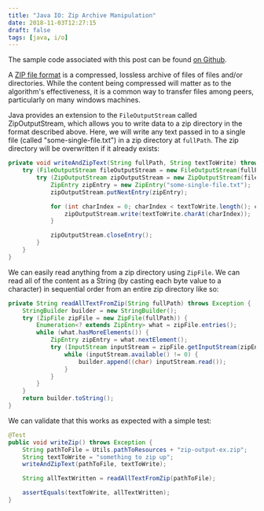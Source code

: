```yaml
---
title: "Java IO: Zip Archive Manipulation"
date: 2018-11-03T12:27:15
draft: false
tags: [java, i/o]
---
```


The sample code associated with this post can be found [on Github](https://github.com/nfisher23/iodemos).

A [ZIP file format](https://en.wikipedia.org/wiki/Zip_(file_format)) is a compressed, lossless archive of files of files and/or directories. While the content being compressed will matter as to the algorithm's effectiveness, it is a common way to transfer files among peers, particularly on many windows machines.

Java provides an extension to the `FileOutputStream` called ZipOutputStream, which allows you to write data to a zip directory in the format described above.
Here, we will write any text passed in to a single file (called "some-single-file.txt") in a zip directory at `fullPath`. The zip directory will be overwritten if it already exists:

```java
private void writeAndZipText(String fullPath, String textToWrite) throws Exception {
    try (FileOutputStream fileOutputStream = new FileOutputStream(fullPath)) {
        try (ZipOutputStream zipOutputStream = new ZipOutputStream(fileOutputStream)) {
            ZipEntry zipEntry = new ZipEntry("some-single-file.txt");
            zipOutputStream.putNextEntry(zipEntry);

            for (int charIndex = 0; charIndex < textToWrite.length(); charIndex++) {
                zipOutputStream.write(textToWrite.charAt(charIndex));
            }

            zipOutputStream.closeEntry();
        }
    }
}
```

We can easily read anything from a zip directory using `ZipFile`. We can read all of the content as a String (by casting each byte value to a character) in sequential order from an entire zip directory like so:

```java
private String readAllTextFromZip(String fullPath) throws Exception {
    StringBuilder builder = new StringBuilder();
    try (ZipFile zipFile = new ZipFile(fullPath)) {
        Enumeration<? extends ZipEntry> what = zipFile.entries();
        while (what.hasMoreElements()) {
            ZipEntry zipEntry = what.nextElement();
            try (InputStream inputStream = zipFile.getInputStream(zipEntry)) {
                while (inputStream.available() != 0) {
                    builder.append((char) inputStream.read());
                }
            }
        }
    }
    return builder.toString();
}

```

We can validate that this works as expected with a simple test:

```java
@Test
public void writeZip() throws Exception {
    String pathToFile = Utils.pathToResources + "zip-output-ex.zip";
    String textToWrite = "something to zip up";
    writeAndZipText(pathToFile, textToWrite);

    String allTextWritten = readAllTextFromZip(pathToFile);

    assertEquals(textToWrite, allTextWritten);
}

```
